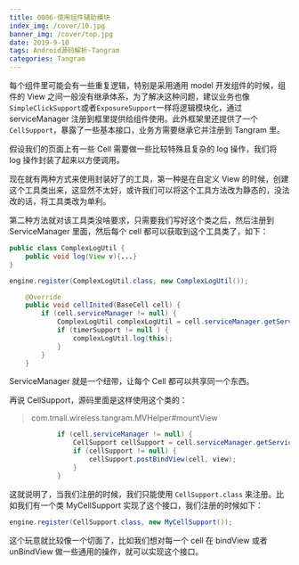 ```yaml
---
title: 0006-使用组件辅助模块
index_img: /cover/10.jpg
banner_img: /cover/top.jpg
date: 2019-9-10
tags: Android源码解析-Tangram
categories: Tangram
---
```


每个组件里可能会有一些重复逻辑，特别是采用通用 model 开发组件的时候，组件的 View 之间一般没有继承体系，为了解决这种问题，建议业务也像`SimpleClickSupport`或者`ExposureSupport`一样将逻辑模块化，通过 serviceManager 注册到框里提供给组件使用。此外框架里还提供了一个`CellSupport`，暴露了一些基本接口，业务方需要继承它并注册到 Tangram 里。



假设我们的页面上有一些 Cell 需要做一些比较特殊且复杂的 log 操作，我们将 log 操作封装了起来以方便调用。

现在就有两种方式来使用封装好了的工具，第一种是在自定义 View 的时候，创建这个工具类出来，这显然不太好，或许我们可以将这个工具方法改为静态的，没法改的话，将工具类改为单利。

第二种方法就对该工具类没啥要求，只需要我们写好这个类之后，然后注册到 ServiceManager 里面，然后每个 cell 都可以获取到这个工具类了，如下：

```java
public class ComplexLogUtil {
    public void log(View v){...}
}
```

```java
engine.register(ComplexLogUtil.class, new ComplexLogUtil());
```

```java
    @Override
    public void cellInited(BaseCell cell) {
        if (cell.serviceManager != null) {
            ComplexLogUtil complexLogUtil = cell.serviceManager.getService(ComplexLogUtil.class);
            if (timerSupport != null ) {
                complexLogUtil.log(this);
            }
        }
    }
```

ServiceManager 就是一个纽带，让每个 Cell 都可以共享同一个东西。



再说 CellSupport，源码里面是这样使用这个类的：

> com.tmall.wireless.tangram.MVHelper#mountView

```java
            if (cell.serviceManager != null) {
                CellSupport cellSupport = cell.serviceManager.getService(CellSupport.class);
                if (cellSupport != null) {
                    cellSupport.postBindView(cell, view);
                }
            }
```

这就说明了，当我们注册的时候，我们只能使用 `CellSupport.class` 来注册。比如我们有一个类 MyCellSupport 实现了这个接口，我们注册的时候如下：

```java
engine.register(CellSupport.class, new MyCellSupport());
```

这个玩意就比较像一个切面了，比如我们想对每一个 cell 在 bindView 或者 unBindView 做一些通用的操作，就可以实现这个接口。

